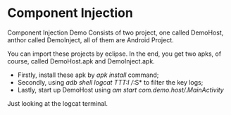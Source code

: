 Component Injection
======================
Component Injection Demo Consists of two project, one called DemoHost, anthor called DemoInject, all of them are Android Project. 

You can import these projects by eclipse. In the end, you get two apks, of course, called DemoHost.apk and DemoInject.apk.

- Firstly, install these apk by *apk install* command;
- Secondly, using *adb shell logcat TTT:I /*:S* to filter the key logs; 
- Lastly, start up DemoHost using *am start com.demo.host/.MainActivity*

Just looking at the logcat terminal.
